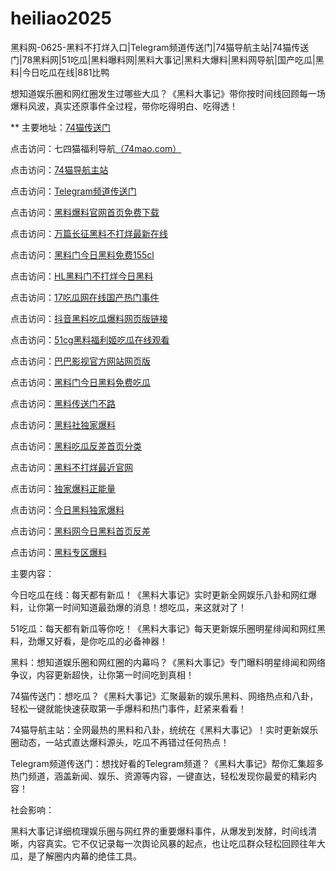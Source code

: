 # heiliao2025
黑料网-0625-黑料不打烊入口|Telegram频道传送门|74猫导航主站|74猫传送门|78黑料网|51吃瓜|黑料曝料网|黑料大事记|黑料大爆料|黑料网导航|国产吃瓜|黑料|今日吃瓜在线|881比鸭

想知道娱乐圈和网红圈发生过哪些大瓜？《黑料大事记》带你按时间线回顾每一场爆料风波，真实还原事件全过程，带你吃得明白、吃得透！

** 主要地址：<a href="https://74mao.com/">74猫传送门</a>

点击访问：七四猫福利导航<a href="https://74mao.com/">（74mao.com）</a>

点击访问：<a href="https://74mao.com/">74猫导航主站</a>

点击访问：<a href="https://74mao.com/">Telegram频道传送门</a>

点击访问：<a href="https://jinrichiguashi01.pages.dev/">黑料爆料官网首页免费下载</a>

点击访问：<a href="https://wanlichangzhengheiliao.pages.dev/">万篇长征黑料不打烊最新在线</a>

点击访问：<a href="https://heiliaomenjinri.pages.dev/">黑料门今日黑料免费155cl</a>

点击访问：<a href="https://heiliaomenbu.pages.dev/">HL黑料门不打烊今日黑料</a>

点击访问：<a href="https://jiuyiyichiguabao.pages.dev/">17吃瓜网在线国产热门事件</a>

点击访问：<a href="https://wuyichiguaguan1.pages.dev/">抖音黑料吃瓜爆料网页版链接</a>

点击访问：<a href="https://heiliaofuliji.pages.dev/">51cg黑料福利姬吃瓜在线观看</a>

点击访问：<a href="https://baba01.pages.dev/ppkhq.html">巴巴影视官方网站网页版</a>

点击访问：<a href="https://heiliao-27.pages.dev/vglee.html">黑料门今日黑料免费吃瓜</a>

点击访问：<a href="https://heiliaowang18.pages.dev/bz9qf.html">黑料传送门不路</a>

点击访问：<a href="https://heiliaoshe-11.pages.dev/">黑料社独家爆料</a>

点击访问：<a href="https://heiliaochigua12.pages.dev/">黑料吃瓜反差首页分类</a>

点击访问：<a href="https://heiliaowangjinri11.pages.dev/">黑料不打烊最近官网</a>

点击访问：<a href="https://heiliaobudayang23.pages.dev/">独家爆料正能量</a>

点击访问：<a href="https://jinriheiliao-11.pages.dev/">今日黑料独家爆料</a>

点击访问：<a href="https://heiliaowangjinri-1.pages.dev/">黑料网今日黑料首页反差</a>

点击访问：<a href="https://heiliaozhuanqu-11.pages.dev/">黑料专区爆料</a>

主要内容：

今日吃瓜在线：每天都有新瓜！《黑料大事记》实时更新全网娱乐八卦和网红爆料，让你第一时间知道最劲爆的消息！想吃瓜，来这就对了！

51吃瓜：每天都有新瓜等你吃！《黑料大事记》每天更新娱乐圈明星绯闻和网红黑料，劲爆又好看，是你吃瓜的必备神器！

黑料：想知道娱乐圈和网红圈的内幕吗？《黑料大事记》专门曝料明星绯闻和网络争议，内容更新超快，让你第一时间吃到真相！

74猫传送门：想吃瓜？《黑料大事记》汇聚最新的娱乐黑料、网络热点和八卦，轻松一键就能快速获取第一手爆料和热门事件，赶紧来看看！

74猫导航主站：全网最热的黑料和八卦，统统在《黑料大事记》！实时更新娱乐圈动态，一站式直达爆料源头，吃瓜不再错过任何热点！

Telegram频道传送门：想找好看的Telegram频道？《黑料大事记》帮你汇集超多热门频道，涵盖新闻、娱乐、资源等内容，一键直达，轻松发现你最爱的精彩内容！

社会影响：

黑料大事记详细梳理娱乐圈与网红界的重要爆料事件，从爆发到发酵，时间线清晰，内容真实。它不仅记录每一次舆论风暴的起点，也让吃瓜群众轻松回顾往年大瓜，是了解圈内内幕的绝佳工具。

<span style="display:none;">[Canonical link](https://github.com/cmt20250625/afk60）</span>
